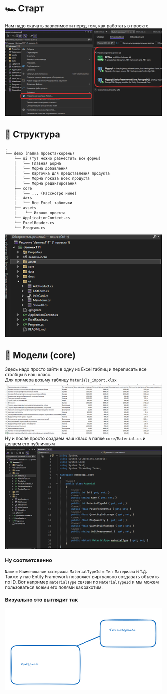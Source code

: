 # 🏎️ Старт
Нам надо скачать зависимости перед тем, как работать в проекте.
![dependencies](docs/1.png)
# 🔭 Структура
```
.
└── demo (папка проекта/корень)
    └── ui (тут можно разместить все формы)
    │   └── Главная форма
    │   └── Форма добавления
    │   └── Карточка для представления продукта
    │   └── Форма показа всех продукта
    │   └── Форма редактирования
    ├── core
    │   └── ... (Рассмотрю ниже)
    ├── data
    │   └── Все Excel таблички
    ├── assets
    │    └── Иконки проекта
    └── ApplicationContext.cs
    └── ExcelReader.cs
    └── Program.cs
```
![alt text](docs/2.png)
# 🦧 Модели (core)
Здесь надо просто зайти в одну из Excel таблиц и переписать все столбцы в наш класс.<br>
Для примера возьму таблицу `Materials_import.xlsx`
![materials table](docs/3.png)
Ну и после просто создаем наш класс в папке `core/Material.cs` и делаем его публичным
![class](docs/4.png)
### Ну соответсвенно
`Name` = `Наименование материала`
`MaterialTypeId` = `Тип Материала`
и т.д. <br>
Также у нас Entity Framework позволяет виртуально создавать объекты по ID. Вот например `materialType` связан по `MaterialTypeId` и мы можем пользоваться всеми его полями как захотим. 
### Визуально это выглядит так
![](docs/5.png)